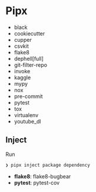 # Pipx

- black
- cookiecutter
- cupper
- csvkit
- flake8
- dephell[full]
- git-filter-repo
- invoke
- kaggle
- mypy
- nox
- pre-commit
- pytest
- tox
- virtualenv
- youtube_dl

## Inject

Run

```sh
❯ pipx inject package dependency
```

- **flake8**: flake8-bugbear
- **pytest**: pytest-cov
